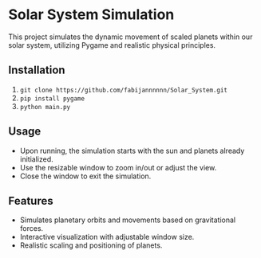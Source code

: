 # Solar System Simulation

This project simulates the dynamic movement of scaled planets 
within our solar system, utilizing Pygame and realistic physical 
principles.

## Installation

1. `git clone https://github.com/fabijannnnnn/Solar_System.git` 
2. `pip install pygame`
3. `python main.py`

## Usage

- Upon running, the simulation starts with the sun and planets already initialized.
- Use the resizable window to zoom in/out or adjust the view.
- Close the window to exit the simulation.

## Features

- Simulates planetary orbits and movements based on gravitational forces.
- Interactive visualization with adjustable window size.
- Realistic scaling and positioning of planets.